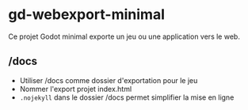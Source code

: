 # gd-webexport-minimal

Ce projet Godot minimal exporte un jeu ou une application vers le web.


## /docs

* Utiliser /docs comme dossier d'exportation pour le jeu
* Nommer l'export projet index.html 
* `.nojekyll` dans le dossier /docs permet simplifier la mise en ligne 